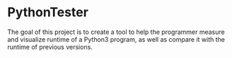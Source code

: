 # PythonTester

The goal of this project is to create a tool to help the programmer measure 
and visualize runtime of a Python3 program, as well as compare it with the 
runtime of previous versions.

